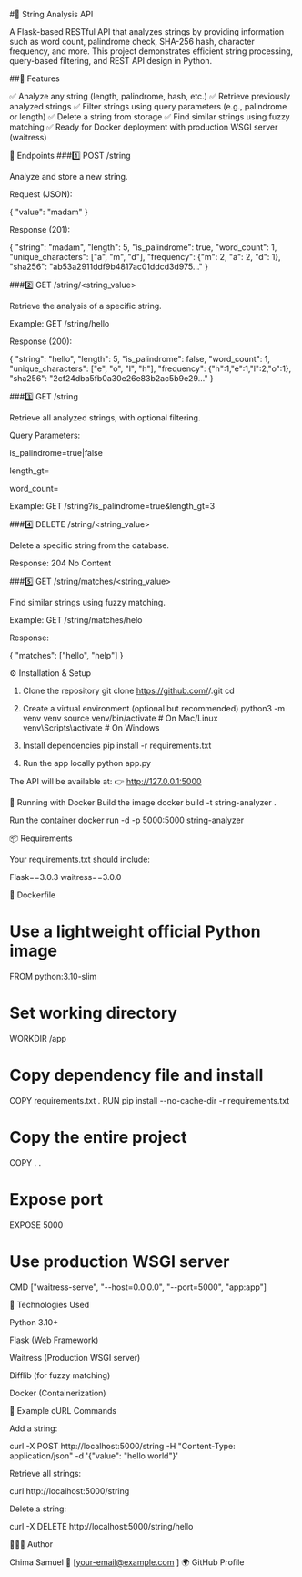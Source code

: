 #🧠 String Analysis API

A Flask-based RESTful API that analyzes strings by providing information such as word count, palindrome check, SHA-256 hash, character frequency, and more.
This project demonstrates efficient string processing, query-based filtering, and REST API design in Python.

##🚀 Features

✅ Analyze any string (length, palindrome, hash, etc.)
✅ Retrieve previously analyzed strings
✅ Filter strings using query parameters (e.g., palindrome or length)
✅ Delete a string from storage
✅ Find similar strings using fuzzy matching
✅ Ready for Docker deployment with production WSGI server (waitress)

🧩 Endpoints
###1️⃣ POST /string

Analyze and store a new string.

Request (JSON):

{
  "value": "madam"
}


Response (201):

{
  "string": "madam",
  "length": 5,
  "is_palindrome": true,
  "word_count": 1,
  "unique_characters": ["a", "m", "d"],
  "frequency": {"m": 2, "a": 2, "d": 1},
  "sha256": "ab53a2911ddf9b4817ac01ddcd3d975..."
}

###2️⃣ GET /string/<string_value>

Retrieve the analysis of a specific string.

Example:
GET /string/hello

Response (200):

{
  "string": "hello",
  "length": 5,
  "is_palindrome": false,
  "word_count": 1,
  "unique_characters": ["e", "o", "l", "h"],
  "frequency": {"h":1,"e":1,"l":2,"o":1},
  "sha256": "2cf24dba5fb0a30e26e83b2ac5b9e29..."
}

###3️⃣ GET /string

Retrieve all analyzed strings, with optional filtering.

Query Parameters:

is_palindrome=true|false

length_gt=<number>

word_count=<number>

Example:
GET /string?is_palindrome=true&length_gt=3

###4️⃣ DELETE /string/<string_value>

Delete a specific string from the database.

Response:
204 No Content

###5️⃣ GET /string/matches/<string_value>

Find similar strings using fuzzy matching.

Example:
GET /string/matches/helo

Response:

{
  "matches": ["hello", "help"]
}

⚙️ Installation & Setup
1. Clone the repository
git clone https://github.com/<your-username>/<your-repo>.git
cd <your-repo>

2. Create a virtual environment (optional but recommended)
python3 -m venv venv
source venv/bin/activate  # On Mac/Linux
venv\Scripts\activate     # On Windows

3. Install dependencies
pip install -r requirements.txt

4. Run the app locally
python app.py


The API will be available at:
👉 http://127.0.0.1:5000

🐳 Running with Docker
Build the image
docker build -t string-analyzer .

Run the container
docker run -d -p 5000:5000 string-analyzer

📦 Requirements

Your requirements.txt should include:

Flask==3.0.3
waitress==3.0.0

🧱 Dockerfile
# Use a lightweight official Python image
FROM python:3.10-slim

# Set working directory
WORKDIR /app

# Copy dependency file and install
COPY requirements.txt .
RUN pip install --no-cache-dir -r requirements.txt

# Copy the entire project
COPY . .

# Expose port
EXPOSE 5000

# Use production WSGI server
CMD ["waitress-serve", "--host=0.0.0.0", "--port=5000", "app:app"]

🧠 Technologies Used

Python 3.10+

Flask (Web Framework)

Waitress (Production WSGI server)

Difflib (for fuzzy matching)

Docker (Containerization)

🧪 Example cURL Commands

Add a string:

curl -X POST http://localhost:5000/string -H "Content-Type: application/json" -d '{"value": "hello world"}'


Retrieve all strings:

curl http://localhost:5000/string


Delete a string:

curl -X DELETE http://localhost:5000/string/hello

👨🏽‍💻 Author

Chima Samuel
📧 [your-email@example.com
]
🌍 GitHub Profile